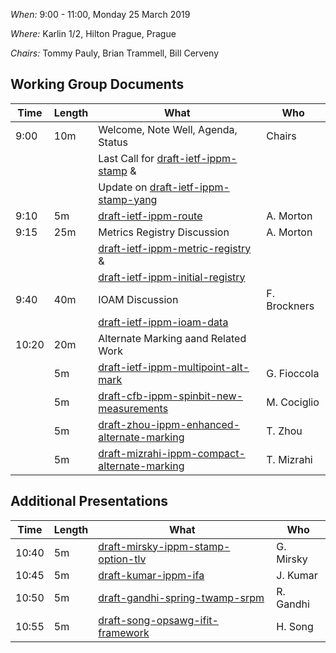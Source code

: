 *When:* 9:00 - 11:00, Monday 25 March 2019

*Where:* 	Karlin 1/2, Hilton Prague, Prague

*Chairs:* Tommy Pauly, Brian Trammell, Bill Cerveny

## Working Group Documents

| Time    | Length | What                                   | Who           |
|---------|--------|----------------------------------------|---------------|
| 9:00    | 10m    | Welcome, Note Well, Agenda, Status      | Chairs        |
|         |        | Last Call for [draft-ietf-ippm-stamp][1] &    |    |
|         |        |  Update on [draft-ietf-ippm-stamp-yang][2]     |         |
| 9:10    | 5m    | [draft-ietf-ippm-route][3]     | A. Morton        |
| 9:15    | 25m   | Metrics Registry Discussion      | A. Morton        |
|         |       | [draft-ietf-ippm-metric-registry][4] & |      |
|         |       | [draft-ietf-ippm-initial-registry][5]  |       |
| 9:40    | 40m   | IOAM Discussion    | F. Brockners        |
|         |       | [draft-ietf-ippm-ioam-data][6]  |       |
| 10:20   | 20m   | Alternate Marking aand Related Work |   |
|         | 5m    | [draft-ietf-ippm-multipoint-alt-mark][7]     | G. Fioccola        |
|         | 5m    | [draft-cfb-ippm-spinbit-new-measurements][8]     | M. Cociglio        |
|         | 5m    | [draft-zhou-ippm-enhanced-alternate-marking][9]    | T. Zhou        |
|         | 5m    | [draft-mizrahi-ippm-compact-alternate-marking][10]    | T. Mizrahi        |

## Additional Presentations

| Time    | Length | What                                   | Who           |
|---------|--------|----------------------------------------|---------------|
| 10:40   | 5m    | [draft-mirsky-ippm-stamp-option-tlv][11]    | G. Mirsky        |
| 10:45   | 5m    | [draft-kumar-ippm-ifa][13]    | J. Kumar        |
| 10:50   | 5m    | [draft-gandhi-spring-twamp-srpm][12]    | R. Gandhi        |
| 10:55   | 5m    | [draft-song-opsawg-ifit-framework][14]    | H. Song        |


[1]: https://tools.ietf.org/html/draft-ietf-ippm-stamp
[2]: https://tools.ietf.org/html/draft-ietf-ippm-stamp-yang
[3]: https://tools.ietf.org/html/draft-ietf-ippm-route
[4]: https://tools.ietf.org/html/draft-ietf-ippm-metric-registry
[5]: https://tools.ietf.org/html/draft-ietf-ippm-initial-registry
[6]: https://tools.ietf.org/html/draft-ietf-ippm-ioam-data
[7]: https://tools.ietf.org/html/draft-ietf-ippm-multipoint-alt-mark
[8]: https://tools.ietf.org/html/draft-cfb-ippm-spinbit-new-measurements
[9]: https://tools.ietf.org/html/draft-zhou-ippm-enhanced-alternate-marking
[10]: https://tools.ietf.org/html/draft-mizrahi-ippm-compact-alternate-marking
[11]: https://tools.ietf.org/html/draft-mirsky-ippm-stamp-option-tlv
[12]: https://tools.ietf.org/html/draft-kumar-ippm-ifa
[13]: https://tools.ietf.org/html/draft-gandhi-spring-twamp-srpm
[14]: https://tools.ietf.org/html/draft-song-opsawg-ifit-framework
